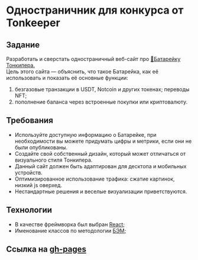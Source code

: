 # Одностраничник для конкурса от Tonkeeper
## Задание
Разработать и сверстать одностраничный веб-сайт про [🔋Батарейку Тонкипера.](https://t.me/tonkeeper_ru/105)<br> 
Цель этого сайта — объяснить, что такое Батарейка, как её использовать и показать её основные функции:<br>
1) безгазовые транзакции в USDT, Notcoin и других токенах; переводы NFT;<br>
2) пополнение баланса через встроенные покупки или криптовалюту.<br>

## Требования
- Используйте доступную информацию о Батарейке, при необходимости вы можете придумать цифры и метрики, если они не были опубликованы.
- Создайте свой собственный дизайн, который может отличаться от визуального стиля Тонкипера.
- Данный сайт должен быть адаптирован для десктопа и мобильных устройств.
- Оптимизированное использование трафика: сжатие картинок, низкий js оверхед.
- Нестандартные решения и веселые визуализации приветствуются.

## Технологии
* В качестве фреймворка был выбран [React](https://react.dev/);
* Именование классов по методологии [БЭМ](https://ru.bem.info/methodology/naming-convention/);
## Ссылка на [gh-pages](https://hvny.github.io/tonkeeper-battery/)

